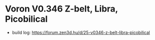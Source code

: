 # Voron V0.346 Z-belt, Libra, Picobilical
- build log: https://forum.zen3d.hu/d/25-v0346-z-belt-libra-picobilical
